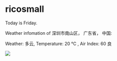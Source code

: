 # ricosmall

Today is Friday.

Weather infomation of 深圳市南山区， 广东省， 中国: 

Weather: 多云, Temperature: 20 ℃ , Air Index: 60 良

<img src="https://github-readme-stats.vercel.app/api?username=ricosmall&show_icons=true" />
